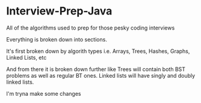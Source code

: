 # Interview-Prep-Java
All of the algorithms used to prep for those pesky coding interviews

Everything is broken down into sections. 

It's first broken down by algorith types i.e. Arrays, Trees, Hashes, Graphs, Linked Lists, etc

And from there it is broken down further like Trees will contain both BST problems as well as regular BT ones. Linked lists will have singly and doubly linked lists.

I'm tryna make some changes